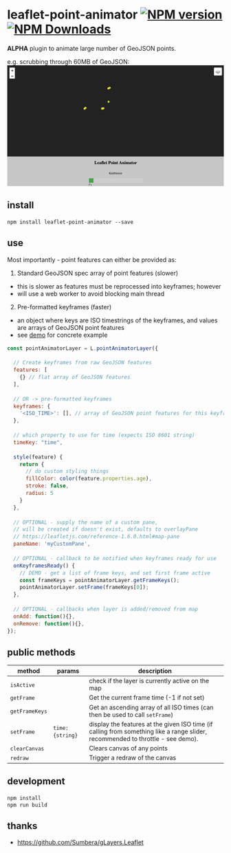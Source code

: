 # leaflet-point-animator [![NPM version][npm-image]][npm-url] [![NPM Downloads][npm-downloads-image]][npm-url]

**ALPHA** plugin to animate large number of GeoJSON points.


e.g. scrubbing through 60MB of GeoJSON:
![Screenshot](/screenshots/keyframes.gif?raw=true)


## install
```shell
npm install leaflet-point-animator --save
```

## use

Most importantly - point features can either be provided as:
1. Standard GeoJSON spec array of point features (slower)
  - this is slower as features must be reprocessed into keyframes; however
  - will use a web worker to avoid blocking main thread
2. Pre-formatted keyframes (faster)
  - an object where keys are ISO timestrings of the keyframes, and values are arrays of GeoJSON point features 
  - see [demo](https://onaci.github.io/leaflet-point-animator/) for concrete example

```javascript
const pointAnimatorLayer = L.pointAnimatorLayer({
  
  // Create keyframes from raw GeoJSON features
  features: [
    {} // flat array of GeoJSON features
  ],

  // OR -> pre-formatted keyframes
  keyframes: { 
    '<ISO_TIME>': [], // array of GeoJSON point features for this keyframe 
  },

  // which property to use for time (expects ISO 8601 string)
  timeKey: "time",
  
  style(feature) {
    return {
      // do custom styling things
      fillColor: color(feature.properties.age),
      stroke: false,
      radius: 5
    }
  },

  // OPTIONAL - supply the name of a custom pane,
  // will be created if doesn't exist, defaults to overlayPane
  // https://leafletjs.com/reference-1.6.0.html#map-pane
  paneName: 'myCustomPane',
  
  // OPTIONAL - callback to be notified when keyframes ready for use
  onKeyframesReady() {
    // DEMO - get a list of frame keys, and set first frame active
    const frameKeys = pointAnimatorLayer.getFrameKeys();
    pointAnimatorLayer.setFrame(frameKeys[0]);
  },

  // OPTIONAL - callbacks when layer is added/removed from map
  onAdd: function(){},
  onRemove: function(){},
});
```

## public methods

|method|params|description|
|---|---|---|
|`isActive`||check if the layer is currently active on the map|
|`getFrame`||Get the current frame time (-1 if not set)|
|`getFrameKeys`||Get an ascending array of all ISO times (can then be used to call `setFrame`)|
|`setFrame`|`time: {string}`|display the features at the given ISO time (if calling from something like a range slider, recommended to throttle - see demo). 
|`clearCanvas`||Clears canvas of any points|
|`redraw`||Trigger a redraw of the canvas|


## development
```shell
npm install 
npm run build
```

## thanks
- https://github.com/Sumbera/gLayers.Leaflet

[npm-image]: https://badge.fury.io/js/leaflet-point-animator.svg
[npm-url]: https://www.npmjs.com/package/leaflet-point-animator
[npm-downloads-image]: https://img.shields.io/npm/dt/leaflet-point-animator.svg